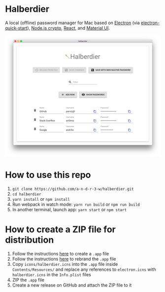 # Halberdier
A local (offline) password manager for Mac based on [Electron](https://electronjs.org/) (via
[electron-quick-start](https://github.com/electron/electron-quick-start)),
[Node.js crypto](https://nodejs.org/api/crypto.html), [React](https://reactjs.org/), and
[Material UI](https://material-ui-next.com/).

![Screenshot](screenshot.png)

# How to use this repo
1. `git clone https://github.com/a-n-d-r-3-w/halberdier.git`
1. `cd halberdier`
1. `yarn install` or `npm install`
1. Run webpack in watch mode: `yarn run build` or `npm run build`
1. In another terminal, launch app: `yarn start` or `npm start`

# How to create a ZIP file for distribution
1. Follow the instructions [here](https://electronjs.org/docs/tutorial/application-distribution#application-distribution)
to create a `.app` file
1. Follow the instructions [here](https://electronjs.org/docs/tutorial/application-distribution#rebranding-with-downloaded-binaries)
to rebrand the `.app` file
1. Copy `icons/halberdier.icns` into the `.app` file inside `Contents/Resources/` and
replace any references to `electron.icns` with `halberdier.icns` in the `Info.plist` files
1. ZIP the `.app` file
1. Create a new release on GitHub and attach the ZIP file to it